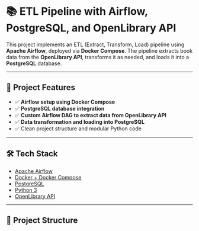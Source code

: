 # 📚 ETL Pipeline with Airflow, PostgreSQL, and OpenLibrary API

This project implements an ETL (Extract, Transform, Load) pipeline using **Apache Airflow**, deployed via **Docker Compose**. The pipeline extracts book data from the **OpenLibrary API**, transforms it as needed, and loads it into a **PostgreSQL** database.

---

## 🚀 Project Features

- ✅ **Airflow setup using Docker Compose**
- ✅ **PostgreSQL database integration**
- ✅ **Custom Airflow DAG to extract data from OpenLibrary API**
- ✅ **Data transformation and loading into PostgreSQL**
- ✅ Clean project structure and modular Python code

---

## 🛠️ Tech Stack

- [Apache Airflow](https://airflow.apache.org/)
- [Docker + Docker Compose](https://docs.docker.com/compose/)
- [PostgreSQL](https://www.postgresql.org/)
- [Python 3](https://www.python.org/)
- [OpenLibrary API](https://openlibrary.org/developers/api)

---

## 📁 Project Structure

